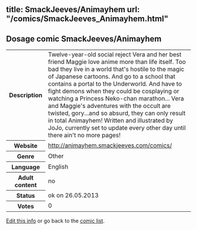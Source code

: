 title: SmackJeeves/Animayhem
url: "/comics/SmackJeeves_Animayhem.html"
---
Dosage comic SmackJeeves/Animayhem
-----------------------------------------

<p id="msg"></p>
<script type="text/javascript">
if (window.location.search === '?edit_info_mail=sent_ok') {
  var elem = document.getElementById("msg");
  elem.innerHTML = 'Edited information sucessfully sent for review, which is usually done daily. Thanks!';
  elem.className = 'ok';
}
</script>
<table class="comicinfo">
<tr>
<th>Description</th><td>Twelve-year-old social reject Vera and her best friend Maggie love anime more than life itself. Too bad they live in a world that's hostile to the magic of Japanese cartoons. And go to a school that contains a portal to the Underworld. And have to fight demons when they could be cosplaying or watching a Princess Neko-chan marathon... Vera and Maggie's adventures with the occult are twisted, gory...and so absurd, they can only result in total Animayhem! Written and illustrated by JoJo, currently set to update every other day until there ain't no more pages!</td>
</tr>
<tr>
<th>Website</th><td><a href="http://animayhem.smackjeeves.com/comics/">http://animayhem.smackjeeves.com/comics/</a></td>
</tr>
<tr>
<th>Genre</th><td>Other</td>
</tr>
<tr>
<th>Language</th><td>English</td>
</tr>
<tr>
<th>Adult content</th><td>no</td>
</tr>
<tr>
<th>Status</th><td>ok on 26.05.2013</td>
</tr>
<tr>
<th>Votes</th><td>0</td>
</tr>
</table>

[Edit this info](SmackJeeves_Animayhem_edit.html) or go back to the [comic list](../comic-index.html).
